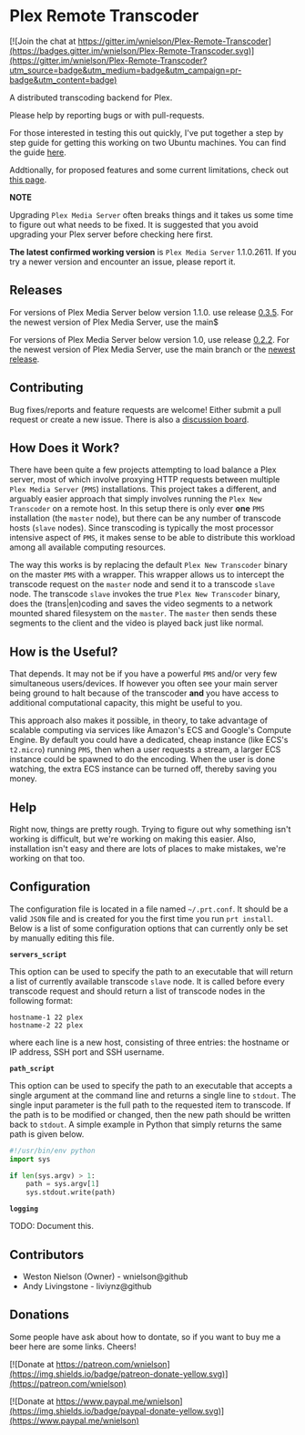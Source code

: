 # Plex Remote Transcoder

[![Join the chat at https://gitter.im/wnielson/Plex-Remote-Transcoder](https://badges.gitter.im/wnielson/Plex-Remote-Transcoder.svg)](https://gitter.im/wnielson/Plex-Remote-Transcoder?utm_source=badge&utm_medium=badge&utm_campaign=pr-badge&utm_content=badge)

A distributed transcoding backend for Plex.

Please help by reporting bugs or with pull-requests.

For those interested in testing this out quickly, I've put together a step by
step guide for getting this working on two Ubuntu machines.  You can find the
guide [here](https://github.com/wnielson/Plex-Remote-Transcoder/wiki/Ubuntu-Install).

Addtionally, for proposed features and some current limitations, check out
[this page](https://github.com/wnielson/Plex-Remote-Transcoder/wiki/Improvements-&-Additional-Features).

**NOTE**

Upgrading `Plex Media Server` often breaks things and it takes us some time to figure out what needs to be fixed.  It is suggested that you avoid upgrading your Plex server before checking here first.

**The latest confirmed working version** is `Plex Media Server` 1.1.0.2611.  If you try a newer version and encounter an issue, please report it.

## Releases

For versions of Plex Media Server below version 1.1.0. use release [0.3.5](https://github.com/wnielson/Plex-Remote-Transcoder/releases/tag/0.3.5).  For the newest version of Plex Media Server, use the main$

For versions of Plex Media Server below version 1.0, use release [0.2.2](https://github.com/wnielson/Plex-Remote-Transcoder/releases/tag/0.2.2).  For the newest version of Plex Media Server, use the main branch or the [newest release](https://github.com/wnielson/Plex-Remote-Transcoder/releases).

## Contributing

Bug fixes/reports and feature requests are welcome!  Either submit a pull request or create a new issue.  There is also a [discussion board](https://gitter.im/wnielson/Plex-Remote-Transcoder).

## How Does it Work?

There have been quite a few projects attempting to load balance a Plex server,
most of which involve proxying HTTP requests between multiple
`Plex Media Server` (`PMS`) installations.  This project takes a different, and
arguably easier approach that simply involves running the `Plex New Transcoder`
on a remote host.  In this setup there is only ever **one** `PMS` installation
(the `master` node), but there can be any number of transcode hosts (`slave`
nodes).  Since transcoding is typically the most processor intensive aspect of
`PMS`, it makes sense to be able to distribute this workload among all available
computing resources.

The way this works is by replacing the default `Plex New Transcoder` binary on
the master `PMS` with a wrapper.  This wrapper allows us to intercept the
transcode request on the `master` node and send it to a transcode `slave` node.
The transcode `slave` invokes the true `Plex New Transcoder` binary, does the
(trans|en)coding and saves the video segments to a network mounted shared
filesystem on the `master`.  The `master` then sends these segments to the
client and the video is played back just like normal.

## How is the Useful?

That depends.  It may not be if you have a powerful `PMS` and/or very few
simultaneous users/devices.  If however you often see your main server being
ground to halt because of the transcoder **and** you have access to additional
computational capacity, this might be useful to you.

This approach also makes it possible, in theory, to take advantage of scalable
computing via services like Amazon's ECS and Google's Compute Engine.  By
default you could have a  dedicated, cheap instance (like ECS's `t2.micro`)
running `PMS`, then when a user requests a stream, a larger ECS instance could
be spawned to do the encoding.  When the user is done watching, the extra ECS
instance can be turned off, thereby saving you money.

## Help

Right now, things are pretty rough.  Trying to figure out why something isn't
working is difficult, but we're working on making this easier.  Also,
installation isn't easy and there are lots of places to make mistakes, we're
working on that too.

## Configuration

The configuration file is located in a file named `~/.prt.conf`.  It should be a
valid `JSON` file and is created for you the first time you run `prt install`.
Below is a list of some configuration options that can currently only be set
by manually editing this file.

**`servers_script`**

This option can be used to specify the path to an executable that will return a
list of currently available transcode `slave` node.  It is called before every
transcode request and should return a list of transcode nodes in the following
format:

```
hostname-1 22 plex
hostname-2 22 plex
```

where each line is a new host, consisting of three entries: the hostname or IP
address, SSH port and SSH username.

**`path_script`**

This option can be used to specify the path to an executable that accepts a
single argument at the command line and returns a single line to `stdout`.  The
single input parameter is the full path to the requested item to transcode.  If
the path is to be modified or changed, then the new path should be written back
to `stdout`.  A simple example in Python that simply returns the same path is
given below.

```python
#!/usr/bin/env python
import sys

if len(sys.argv) > 1:
    path = sys.argv[1]
    sys.stdout.write(path)
```


**`logging`**

TODO: Document this.

## Contributors

* Weston Nielson (Owner) - wnielson@github
* Andy Livingstone - liviynz@github


## Donations

Some people have ask about how to dontate, so if you want to buy me a beer here are some links.  Cheers!

[![Donate at https://patreon.com/wnielson](https://img.shields.io/badge/patreon-donate-yellow.svg)](https://patreon.com/wnielson)

[![Donate at https://www.paypal.me/wnielson](https://img.shields.io/badge/paypal-donate-yellow.svg)](https://www.paypal.me/wnielson)
